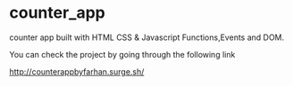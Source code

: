 # counter_app
counter app built with HTML CSS & Javascript Functions,Events and DOM.

You can check the project by going through the following link

http://counterappbyfarhan.surge.sh/
